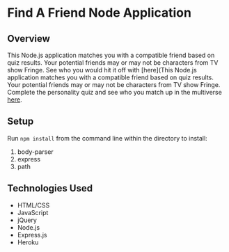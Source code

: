 # Find A Friend Node Application

## Overview
This Node.js application matches you with a compatible friend based on quiz results. Your potential friends may or may not be characters from TV show Fringe. See who you would hit it off with [here](This Node.js application matches you with a compatible friend based on quiz results. Your potential friends may or may not be characters from TV show Fringe.
Complete the personality quiz and see who you match up in the multiverse [here](https://find-your-friend.herokuapp.com/).

## Setup
Run `npm install` from the command line within the directory to install:
1. body-parser
2. express
3. path

## Technologies Used
* HTML/CSS
* JavaScript
* jQuery
* Node.js
* Express.js
* Heroku
